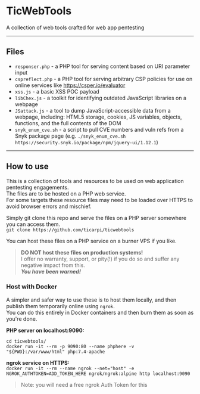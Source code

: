 # TicWebTools
A collection of web tools crafted for web app pentesting

---

## Files

* `responser.php` - a PHP tool for serving content based on URI parameter input
* `cspreflect.php` - a PHP tool for serving arbitrary CSP policies for use on online services like https://csper.io/evaluator
* `xss.js` - a basic XSS POC payload
* `libChex.js` - a toolkit for identifying outdated JavaScript libraries on a webpage
* `JSattack.js` - a tool to dump JavaScript-accessible data from a webpage, including: HTML5 storage, cookies, JS variables, objects, functions, and the full contents of the DOM
* `snyk_enum_cve.sh` - a script to pull CVE numbers and vuln refs from a Snyk package page (e.g. `./snyk_enum_cve.sh https://security.snyk.io/package/npm/jquery-ui/1.12.1`)

---

## How to use
This is a collection of tools and resources to be used on web application pentesting engagements.  
The files are to be hosted on a PHP web service.  
For some targets these resource files may need to be loaded over HTTPS to avoid browser errors and mischief.  

Simply git clone this repo and serve the files on a PHP server somewhere you can access them.  
`git clone https://github.com/ticarpi/ticwebtools`

You can host these files on a PHP service on a burner VPS if you like.  
> **DO NOT host these files on production systems!**  
> I offer no warranty, support, or pity(!) if you do so and suffer any negative impact from this.  
> ***You have been warned!***  

### Host with Docker
A simpler and safer way to use these is to host them locally, and then publish them temporarily online using `ngrok`.  
You can do this entirely in Docker containers and then burn them as soon as you're done.  

**PHP server on localhost:9090:**  
```
cd ticwebtools/
docker run -it --rm -p 9090:80 --name phphere -v "${PWD}:/var/www/html" php:7.4-apache
```

**ngrok service on HTTPS:**  
`docker run -it --rm --name ngrok --net="host" -e NGROK_AUTHTOKEN=ADD_TOKEN_HERE ngrok/ngrok:alpine http localhost:9090`
> Note: you will need a free ngrok Auth Token for this
